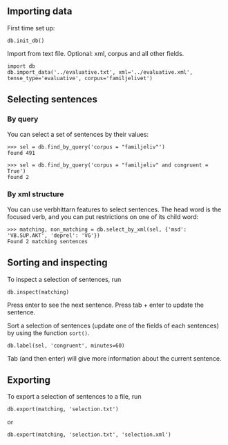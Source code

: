 ## Importing data

First time set up: 

```
db.init_db()
```

Import from text file. Optional: xml, corpus and all other fields.

```
import db
db.import_data('../evaluative.txt', xml='../evaluative.xml', tense_type='evaluative', corpus='familjelivet')
```

## Selecting sentences

### By query
You can select a set of sentences by their values:
```
>>> sel = db.find_by_query('corpus = "familjeliv"')
found 491

>>> sel = db.find_by_query('corpus = "familjeliv" and congruent = True')
found 2
```

### By xml structure
You can use verbhittarn features to select sentences. The head word is the focused verb,
and you can put restrictions on one of its child word:
```
>>> matching, non_matching = db.select_by_xml(sel, {'msd': 'VB.SUP.AKT', 'deprel': 'VG'})
Found 2 matching sentences
```


## Sorting and inspecting

To inspect a selection of sentences, run
```
db.inspect(matching)
```
Press enter to see the next sentence. Press tab + enter to update the sentence.



Sort a selection of sentences (update one of the fields of each sentences) by using
the function `sort()`.
```
db.label(sel, 'congruent', minutes=60)
```

Tab (and then enter) will give more information about the current sentence.



## Exporting
To export a selection of sentences to a file, run
```
db.export(matching, 'selection.txt')
```
or
```
db.export(matching, 'selection.txt', 'selection.xml')
```
